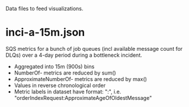 Data files to feed visualizations.

# inci-a-15m.json
SQS metrics for a bunch of job queues (incl available message count for DLQs)
over a 4-day period during a bottleneck incident.
- Aggregated into 15m (900s) bins
- NumberOf- metrics are reduced by sum()
- ApproximateNumberOf- metrics are reduced by max()
- Values in reverse chronological order
- Metric labels in dataset have format: "<queue>:<metric>", i.e. "orderIndexRequest:ApproximateAgeOfOldestMessage"

